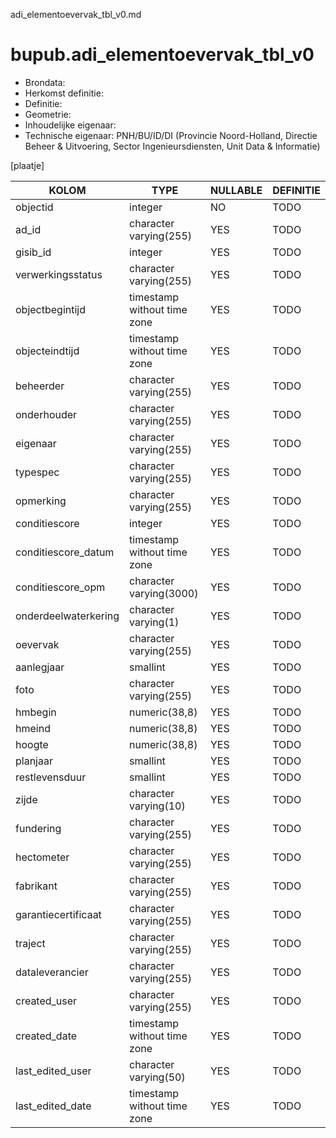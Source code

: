adi_elementoevervak_tbl_v0.md

# bupub.adi_elementoevervak_tbl_v0


* Brondata: 
* Herkomst definitie: 
* Definitie: 
* Geometrie: 
* Inhoudelijke eigenaar: 
* Technische eigenaar: PNH/BU/ID/DI (Provincie Noord-Holland, Directie Beheer & Uitvoering, Sector Ingenieursdiensten, Unit Data & Informatie)

[plaatje]


|KOLOM                            |TYPE                       |NULLABLE|DEFINITIE|
|------                           |----                       |-----   |-----    |
|objectid                         |integer                    |NO      |TODO|
|ad_id                            |character varying(255)     |YES     |TODO|
|gisib_id                         |integer                    |YES     |TODO|
|verwerkingsstatus                |character varying(255)     |YES     |TODO|
|objectbegintijd                  |timestamp without time zone|YES     |TODO|
|objecteindtijd                   |timestamp without time zone|YES     |TODO|
|beheerder                        |character varying(255)     |YES     |TODO|
|onderhouder                      |character varying(255)     |YES     |TODO|
|eigenaar                         |character varying(255)     |YES     |TODO|
|typespec                         |character varying(255)     |YES     |TODO|
|opmerking                        |character varying(255)     |YES     |TODO|
|conditiescore                    |integer                    |YES     |TODO|
|conditiescore_datum              |timestamp without time zone|YES     |TODO|
|conditiescore_opm                |character varying(3000)    |YES     |TODO|
|onderdeelwaterkering             |character varying(1)       |YES     |TODO|
|oevervak                         |character varying(255)     |YES     |TODO|
|aanlegjaar                       |smallint                   |YES     |TODO|
|foto                             |character varying(255)     |YES     |TODO|
|hmbegin                          |numeric(38,8)              |YES     |TODO|
|hmeind                           |numeric(38,8)              |YES     |TODO|
|hoogte                           |numeric(38,8)              |YES     |TODO|
|planjaar                         |smallint                   |YES     |TODO|
|restlevensduur                   |smallint                   |YES     |TODO|
|zijde                            |character varying(10)      |YES     |TODO|
|fundering                        |character varying(255)     |YES     |TODO|
|hectometer                       |character varying(255)     |YES     |TODO|
|fabrikant                        |character varying(255)     |YES     |TODO|
|garantiecertificaat              |character varying(255)     |YES     |TODO|
|traject                          |character varying(255)     |YES     |TODO|
|dataleverancier                  |character varying(255)     |YES     |TODO|
|created_user                     |character varying(255)     |YES     |TODO|
|created_date                     |timestamp without time zone|YES     |TODO|
|last_edited_user                 |character varying(50)      |YES     |TODO|
|last_edited_date                 |timestamp without time zone|YES     |TODO|
